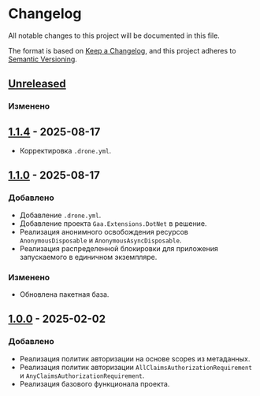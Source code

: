 # Changelog

All notable changes to this project will be documented in this file.

The format is based on [Keep a Changelog](https://keepachangelog.com/en/1.0.0/), and this project adheres to [Semantic Versioning](https://semver.org/spec/v2.0.0.html).

## [Unreleased]

### Изменено

## [1.1.4] - 2025-08-17

- Корректировка `.drone.yml`.

## [1.1.0] - 2025-08-17

### Добавлено

- Добавление `.drone.yml`.
- Добавление проекта `Gaa.Extensions.DotNet` в решение.
- Реализация анонимного освобождения ресурсов `AnonymousDisposable` и `AnonymousAsyncDisposable`.
- Реализация распределенной блокировки для приложения запускаемого в единичном экземпляре.

### Изменено

- Обновлена пакетная база.

## [1.0.0] - 2025-02-02

### Добавлено

- Реализация политик авторизации на основе scopes из метаданных.
- Реализация политик авторизации `AllClaimsAuthorizationRequirement` и `AnyClaimsAuthorizationRequirement`.
- Реализация базового функционала проекта.

[Unreleased]: https://github.com/g-aa/gaa.dotnet.extensions/compare/v1.1.4...master
[1.1.4]: https://github.com/g-aa/gaa.dotnet.extensions/compare/v1.1.0...v1.1.4
[1.1.0]: https://github.com/g-aa/gaa.dotnet.extensions/compare/v1.0.0...v1.1.0
[1.0.0]: https://github.com/g-aa/gaa.dotnet.extensions/releases/tag/v1.0.0